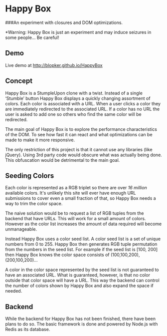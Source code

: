 Happy Box
=========
###An experiment with closures and DOM optimizations.

*Warning: Happy Box is just an experiment and may induce seizures in some people... Be careful!

Demo
----
Live demo at http://blopker.github.io/HappyBox

Concept
-------
Happy Box is a StumpleUpon clone with a twist. Instead of a single ‘Stumble’ button Happy Box displays a quickly changing assortment of colors. Each color is associated with a URL. When a user clicks a color they are immediately redirected to the associated URL. If a color has no URL the user is asked to add one so others who find the same color will be redirected. 

The main goal of Happy Box is to explore the performance characteristics of the DOM. To see how fast it can react and what optimizations can be made to make it more responsive.

The only restriction of this project is that it cannot use any libraries (like jQuery). Using 3rd party code would obscure what was actually being done. This obfuscation would be detrimental to the main goal.

Seeding Colors
--------------
Each color is represented as a RGB triplet so there are over *16 million* available colors. It's unlikely this site will ever have enough URL submissions to cover even a small fraction of that, so Happy Box needs a way to trim the color space.

The naive solution would be to request a list of RGB tuples from the backend that have URLs. This will work for a small amount of colors. However as the color list increases the amount of data required will become unmanageable.

Instead Happy Box uses a color seed list. A color seed list is a set of unique numbers from 0 to 255. Happy Box then generates RGB tuple permutation from the numbers in the seed list. For example if the seed list is [100, 200] then Happy Box knows the color space consists of (100,100,200), (200,100,200)...

A color in the color space represented by the seed list is not guaranteed to have an associated URL. What is guaranteed, however, is that no color outside that color space will have a URL. This way the backend can control the number of colors shown by Happy Box and also expand the space if needed.

Backend
-------
While the backend for Happy Box has not been finished, there have been plans to do so. The basic framework is done and powered by Node.js with Redis as its database.
